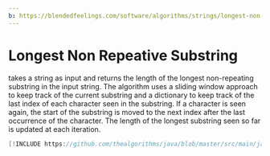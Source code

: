 ```yaml
---
b: https://blendedfeelings.com/software/algorithms/strings/longest-non-repeative-substring-algorithm.md
---
```


# Longest Non Repeative Substring
takes a string as input and returns the length of the longest non-repeating substring in the input string. The algorithm uses a sliding window approach to keep track of the current substring and a dictionary to keep track of the last index of each character seen in the substring. If a character is seen again, the start of the substring is moved to the next index after the last occurrence of the character. The length of the longest substring seen so far is updated at each iteration.

```java
[!INCLUDE https://github.com/thealgorithms/java/blob/master/src/main/java/com/thealgorithms/strings/longestNonRepeativeSubstring.java]
```